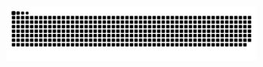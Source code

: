 ![Snake animation](https://github.com/filipearray/filipearray/blob/output/github-contribution-grid-snake.svg)

 
